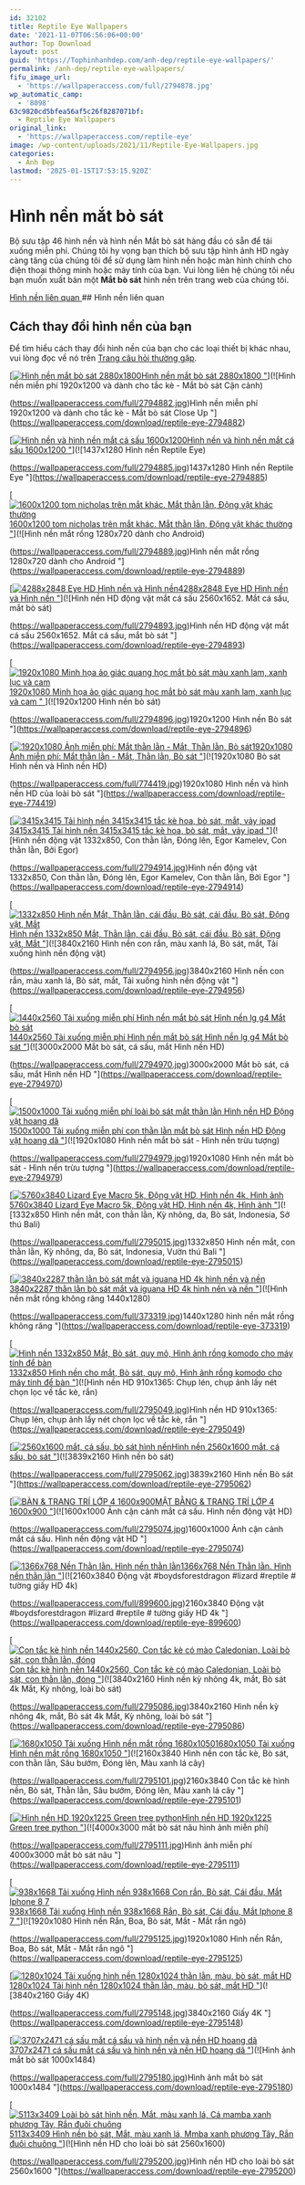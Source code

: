 ```yaml
---
id: 32102
title: Reptile Eye Wallpapers
date: '2021-11-07T06:56:06+00:00'
author: Top Download
layout: post
guid: 'https://Tophinhanhdep.com/anh-dep/reptile-eye-wallpapers/'
permalink: /anh-dep/reptile-eye-wallpapers/
fifu_image_url:
  - 'https://wallpaperaccess.com/full/2794878.jpg'
wp_automatic_camp:
  - '8098'
63c9820cd5bfea56af5c26f8287071bf:
  - Reptile Eye Wallpapers
original_link:
  - 'https://wallpaperaccess.com/reptile-eye'
image: /wp-content/uploads/2021/11/Reptile-Eye-Wallpapers.jpg
categories:
  - Ảnh Đẹp
lastmod: '2025-01-15T17:53:15.920Z'
---
```

# Hình nền mắt bò sát

Bộ sưu tập 46 hình nền và hình nền Mắt bò sát hàng đầu có sẵn để tải xuống miễn phí. Chúng tôi hy vọng bạn thích bộ sưu tập hình ảnh HD ngày càng tăng của chúng tôi để sử dụng làm hình nền hoặc màn hình chính cho điện thoại thông minh hoặc máy tính của bạn. Vui lòng liên hệ chúng tôi nếu bạn muốn xuất bản một **Mắt bò sát** hình nền trên trang web của chúng tôi.

[Hình nền liên quan ](#related) ## Hình nền liên quan

## Cách thay đổi hình nền của bạn

Để tìm hiểu cách thay đổi hình nền của bạn cho các loại thiết bị khác nhau, vui lòng đọc về nó trên [Trang câu hỏi thường gặp](https://tophinhanhdep.com/faq/).

  
[[![Hình nền mắt bò sát 2880x1800](https://wallpaperaccess.com/full/2794878.jpg)Hình nền mắt bò sát 2880x1800 "](https://wallpaperaccess.com/download/reptile-eye-2794878)](![Hình nền miễn phí 1920x1200 và dành cho tắc kè - Mắt bò sát Cận cảnh)

(https://wallpaperaccess.com/full/2794882.jpg)Hình nền miễn phí 1920x1200 và dành cho tắc kè - Mắt bò sát Close Up "](https://wallpaperaccess.com/download/reptile-eye-2794882)

[[![Hình nền và hình nền mắt cá sấu 1600x1200](https://wallpaperaccess.com/full/947496.jpg)Hình nền và hình nền mắt cá sấu 1600x1200 "](https://wallpaperaccess.com/download/reptile-eye-947496)](![1437x1280 Hình nền Reptile Eye)

(https://wallpaperaccess.com/full/2794885.jpg)1437x1280 Hình nền Reptile Eye "](https://wallpaperaccess.com/download/reptile-eye-2794885)

[[![1600x1200 tom nicholas trên mắt khác.  Mắt thằn lằn, Động vật khác thường](https://wallpaperaccess.com/full/2794886.jpg)1600x1200 tom nicholas trên mắt khác. Mắt thằn lằn, Động vật khác thường "](https://wallpaperaccess.com/download/reptile-eye-2794886)](![Hình nền mắt rồng 1280x720 dành cho Android)

(https://wallpaperaccess.com/full/2794889.jpg)Hình nền mắt rồng 1280x720 dành cho Android "](https://wallpaperaccess.com/download/reptile-eye-2794889)

[[![4288x2848 Eye HD Hình nền và Hình nền](https://wallpaperaccess.com/full/2794890.jpg)4288x2848 Eye HD Hình nền và Hình nền "](https://wallpaperaccess.com/download/reptile-eye-2794890)](![Hình nền HD động vật mắt cá sấu 2560x1652.  Mắt cá sấu, mắt bò sát)

(https://wallpaperaccess.com/full/2794893.jpg)Hình nền HD động vật mắt cá sấu 2560x1652. Mắt cá sấu, mắt bò sát "](https://wallpaperaccess.com/download/reptile-eye-2794893)

[[![1920x1080 Minh họa ảo giác quang học mắt bò sát màu xanh lam, xanh lục và cam](https://wallpaperaccess.com/full/2794895.jpg)1920x1080 Minh họa ảo giác quang học mắt bò sát màu xanh lam, xanh lục và cam " ](https://wallpaperaccess.com/download/reptile-eye-2794895)](![1920x1200 Hình nền bò sát)

(https://wallpaperaccess.com/full/2794896.jpg)1920x1200 Hình nền Bò sát "](https://wallpaperaccess.com/download/reptile-eye-2794896)

[[![1920x1080 Ảnh miễn phí: Mắt thằn lằn - Mắt, Thằn lằn, Bò sát](https://wallpaperaccess.com/full/2794897.jpg)1920x1080 Ảnh miễn phí: Mắt thằn lằn - Mắt, Thằn lằn, Bò sát "](https://wallpaperaccess.com/download/reptile-eye-2794897)](![1920x1080 Bò sát Hình nền và Hình nền HD)

(https://wallpaperaccess.com/full/774419.jpg)1920x1080 Hình nền và hình nền HD của loài bò sát "](https://wallpaperaccess.com/download/reptile-eye-774419)

[[![3415x3415 Tải hình nền 3415x3415 tắc kè hoa, bò sát, mắt, vảy ipad](https://wallpaperaccess.com/full/2794901.jpg)3415x3415 Tải hình nền 3415x3415 tắc kè hoa, bò sát, mắt, vảy ipad "](https://wallpaperaccess.com/download/reptile-eye-2794901)](![Hình nền động vật 1332x850, Con thằn lằn, Đóng lên, Egor Kamelev, Con thằn lằn, Bởi Egor)

(https://wallpaperaccess.com/full/2794914.jpg)Hình nền động vật 1332x850, Con thằn lằn, Đóng lên, Egor Kamelev, Con thằn lằn, Bởi Egor "](https://wallpaperaccess.com/download/reptile-eye-2794914)

[[![1332x850 Hình nền Mắt, Thằn lằn, cái đầu, Bò sát, cái đầu, Bò sát, Động vật, Mắt](https://wallpaperaccess.com/full/2794948.jpg)Hình nền 1332x850 Mắt, Thằn lằn, cái đầu, Bò sát, cái đầu, Bò sát, Động vật, Mắt "](https://wallpaperaccess.com/download/reptile-eye-2794948)](![3840x2160 Hình nền con rắn, màu xanh lá, Bò sát, mắt, Tải xuống hình nền động vật)

(https://wallpaperaccess.com/full/2794956.jpg)3840x2160 Hình nền con rắn, màu xanh lá, Bò sát, mắt, Tải xuống hình nền động vật "](https://wallpaperaccess.com/download/reptile-eye-2794956)

[[![1440x2560 Tải xuống miễn phí Hình nền mắt bò sát Hình nền lg g4 Mắt bò sát](https://wallpaperaccess.com/full/2794968.jpg)1440x2560 Tải xuống miễn phí Hình nền mắt bò sát Hình nền lg g4 Mắt bò sát "](https://wallpaperaccess.com/download/reptile-eye-2794968)](![3000x2000 Mắt bò sát, cá sấu, mắt Hình nền HD)

(https://wallpaperaccess.com/full/2794970.jpg)3000x2000 Mắt bò sát, cá sấu, mắt Hình nền HD "](https://wallpaperaccess.com/download/reptile-eye-2794970)

[[![1500x1000 Tải xuống miễn phí loài bò sát mắt thằn lằn Hình nền HD Động vật hoang dã](https://wallpaperaccess.com/full/2794978.jpg)1500x1000 Tải xuống miễn phí con thằn lằn mắt bò sát Hình nền HD Động vật hoang dã "](https://wallpaperaccess.com/download/reptile-eye-2794978)](![1920x1080 Hình nền mắt bò sát - Hình nền trừu tượng)

(https://wallpaperaccess.com/full/2794979.jpg)1920x1080 Hình nền mắt bò sát - Hình nền trừu tượng "](https://wallpaperaccess.com/download/reptile-eye-2794979)

[[![5760x3840 Lizard Eye Macro 5k, Động vật HD, Hình nền 4k, Hình ảnh](https://wallpaperaccess.com/full/2794982.jpg)5760x3840 Lizard Eye Macro 5k, Động vật HD, Hình nền 4k, Hình ảnh "](https://wallpaperaccess.com/download/reptile-eye-2794982)](![1332x850 Hình nền mắt, con thằn lằn, Kỳ nhông, da, Bò sát, Indonesia, Sở thú Bali)

(https://wallpaperaccess.com/full/2795015.jpg)1332x850 Hình nền mắt, con thằn lằn, Kỳ nhông, da, Bò sát, Indonesia, Vườn thú Bali "](https://wallpaperaccess.com/download/reptile-eye-2795015)

[[![3840x2287 thằn lằn bò sát mắt và iguana HD 4k hình nền và nền](https://wallpaperaccess.com/full/2795023.jpg)3840x2287 thằn lằn bò sát mắt và iguana HD 4k hình nền và nền "](https://wallpaperaccess.com/download/reptile-eye-2795023)](![Hình nền mắt rồng không răng 1440x1280)

(https://wallpaperaccess.com/full/373319.jpg)1440x1280 hình nền mắt rồng không răng "](https://wallpaperaccess.com/download/reptile-eye-373319)

[[![Hình nền 1332x850 Mắt, Bò sát, quy mô, Hình ảnh rồng komodo cho máy tính để bàn](https://wallpaperaccess.com/full/2271150.jpg)1332x850 Hình nền cho mắt, Bò sát, quy mô, Hình ảnh rồng komodo cho máy tính để bàn "](https://wallpaperaccess.com/download/reptile-eye-2271150)](![Hình nền HD 910x1365: Chụp lén, chụp ảnh lấy nét chọn lọc về tắc kè, rắn)

(https://wallpaperaccess.com/full/2795049.jpg)Hình nền HD 910x1365: Chụp lén, chụp ảnh lấy nét chọn lọc về tắc kè, rắn "](https://wallpaperaccess.com/download/reptile-eye-2795049)

[[![2560x1600 mắt, cá sấu, bò sát hình nền](https://wallpaperaccess.com/full/2795051.jpg)Hình nền 2560x1600 mắt, cá sấu, bò sát "](https://wallpaperaccess.com/download/reptile-eye-2795051)](![3839x2160 Hình nền bò sát)

(https://wallpaperaccess.com/full/2795062.jpg)3839x2160 Hình nền Bò sát "](https://wallpaperaccess.com/download/reptile-eye-2795062)

[[![BÀN & TRANG TRÍ LỚP 4 1600x900](https://wallpaperaccess.com/full/663432.jpg)MẶT BẰNG &amp; TRANG TRÍ LỚP 4 1600x900 "](https://wallpaperaccess.com/download/reptile-eye-663432)](![1600x1000 Ảnh cận cảnh mắt cá sấu.  Hình nền động vật HD)

(https://wallpaperaccess.com/full/2795074.jpg)1600x1000 Ảnh cận cảnh mắt cá sấu. Hình nền động vật HD "](https://wallpaperaccess.com/download/reptile-eye-2795074)

[[![1366x768 Nền Thằn lằn.  Hình nền thằn lằn](https://wallpaperaccess.com/full/2795077.jpg)1366x768 Nền Thằn lằn. Hình nền thằn lằn "](https://wallpaperaccess.com/download/reptile-eye-2795077)](![2160x3840 Động vật #boydsforestdragon #lizard #reptile # tường giấy HD 4k)

(https://wallpaperaccess.com/full/899600.jpg)2160x3840 Động vật #boydsforestdragon #lizard #reptile # tường giấy HD 4k "](https://wallpaperaccess.com/download/reptile-eye-899600)

[[![Con tắc kè hình nền 1440x2560, Con tắc kè có mào Caledonian, Loài bò sát, con thằn lằn, đóng](https://wallpaperaccess.com/full/2795078.jpg)Con tắc kè hình nền 1440x2560, Con tắc kè có mào Caledonian, Loài bò sát, con thằn lằn, đóng "](https://wallpaperaccess.com/download/reptile-eye-2795078)](![3840x2160 Hình nền kỳ nhông 4k, mắt, Bò sát 4k Mắt, Kỳ nhông, loài bò sát)

(https://wallpaperaccess.com/full/2795086.jpg)3840x2160 Hình nền kỳ nhông 4k, mắt, Bò sát 4k Mắt, Kỳ nhông, loài bò sát "](https://wallpaperaccess.com/download/reptile-eye-2795086)

[[![1680x1050 Tải xuống Hình nền mắt rồng 1680x1050](https://wallpaperaccess.com/full/2795100.jpg)1680x1050 Tải xuống Hình nền mắt rồng 1680x1050 "](https://wallpaperaccess.com/download/reptile-eye-2795100)](![2160x3840 Hình nền con tắc kè, Bò sát, con thằn lằn, Sâu bướm, Đóng lên, Màu xanh lá cây)

(https://wallpaperaccess.com/full/2795101.jpg)2160x3840 Con tắc kè hình nền, Bò sát, Thằn lằn, Sâu bướm, Đóng lên, Màu xanh lá cây "](https://wallpaperaccess.com/download/reptile-eye-2795101)

[[![Hình nền HD 1920x1225 Green tree python](https://wallpaperaccess.com/full/2795109.jpg)Hình nền HD 1920x1225 Green tree python "](https://wallpaperaccess.com/download/reptile-eye-2795109)](![4000x3000 mắt bò sát nâu hình ảnh miễn phí)

(https://wallpaperaccess.com/full/2795111.jpg)Hình ảnh miễn phí 4000x3000 mắt bò sát nâu "](https://wallpaperaccess.com/download/reptile-eye-2795111)

[[![938x1668 Tải xuống Hình nền 938x1668 Con rắn, Bò sát, Cái đầu, Mắt Iphone 8 7](https://wallpaperaccess.com/full/2795118.jpg)938x1668 Tải xuống Hình nền 938x1668 Rắn, Bò sát, Cái đầu, Mắt Iphone 8 7 "](https://wallpaperaccess.com/download/reptile-eye-2795118)](![1920x1080 Hình nền Rắn, Boa, Bò sát, Mắt - Mắt rắn ngô)

(https://wallpaperaccess.com/full/2795125.jpg)1920x1080 Hình nền Rắn, Boa, Bò sát, Mắt - Mắt rắn ngô "](https://wallpaperaccess.com/download/reptile-eye-2795125)

[[![1280x1024 Tải xuống hình nền 1280x1024 thằn lằn, màu, bò sát, mắt HD](https://wallpaperaccess.com/full/2795143.jpg)1280x1024 Tải hình nền 1280x1024 thằn lằn, màu, bò sát, mắt HD "](https://wallpaperaccess.com/download/reptile-eye-2795143)](![3840x2160 Giấy 4K)

(https://wallpaperaccess.com/full/2795148.jpg)3840x2160 Giấy 4K "](https://wallpaperaccess.com/download/reptile-eye-2795148)

[[![3707x2471 cá sấu mắt cá sấu và hình nền và nền HD hoang dã](https://wallpaperaccess.com/full/2795176.jpg)3707x2471 cá sấu mắt cá sấu và hình nền và nền HD hoang dã "](https://wallpaperaccess.com/download/reptile-eye-2795176)](![Hình ảnh mắt bò sát 1000x1484)

(https://wallpaperaccess.com/full/2795180.jpg)Hình ảnh mắt bò sát 1000x1484 "](https://wallpaperaccess.com/download/reptile-eye-2795180)

[[![5113x3409 Loài bò sát hình nền, Mắt, màu xanh lá, Cá mamba xanh phương Tây, Rắn đuôi chuông](https://wallpaperaccess.com/full/2795182.jpg)5113x3409 Hình nền bò sát, Mắt, màu xanh lá, Mmba xanh phương Tây, Rắn đuôi chuông "](https://wallpaperaccess.com/download/reptile-eye-2795182)](![Hình nền HD cho loài bò sát 2560x1600)

(https://wallpaperaccess.com/full/2795200.jpg)Hình nền HD cho loài bò sát 2560x1600 "](https://wallpaperaccess.com/download/reptile-eye-2795200)
